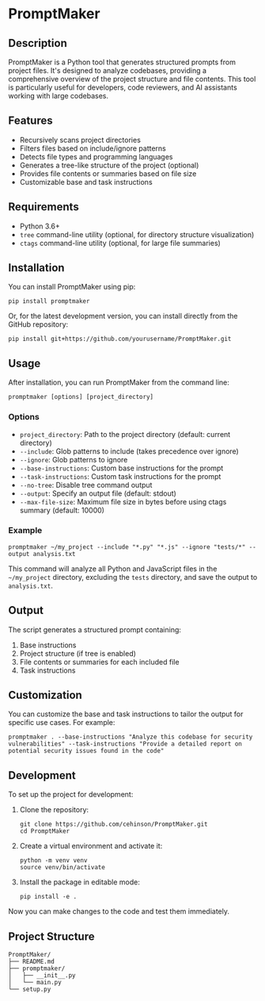 # PromptMaker

## Description

PromptMaker is a Python tool that generates structured prompts from project files. It's designed to analyze codebases, providing a comprehensive overview of the project structure and file contents. This tool is particularly useful for developers, code reviewers, and AI assistants working with large codebases.

## Features

- Recursively scans project directories
- Filters files based on include/ignore patterns
- Detects file types and programming languages
- Generates a tree-like structure of the project (optional)
- Provides file contents or summaries based on file size
- Customizable base and task instructions

## Requirements

- Python 3.6+
- `tree` command-line utility (optional, for directory structure visualization)
- `ctags` command-line utility (optional, for large file summaries)

## Installation

You can install PromptMaker using pip:

```
pip install promptmaker
```

Or, for the latest development version, you can install directly from the GitHub repository:

```
pip install git+https://github.com/yourusername/PromptMaker.git
```

## Usage

After installation, you can run PromptMaker from the command line:

```
promptmaker [options] [project_directory]
```

### Options

- `project_directory`: Path to the project directory (default: current directory)
- `--include`: Glob patterns to include (takes precedence over ignore)
- `--ignore`: Glob patterns to ignore
- `--base-instructions`: Custom base instructions for the prompt
- `--task-instructions`: Custom task instructions for the prompt
- `--no-tree`: Disable tree command output
- `--output`: Specify an output file (default: stdout)
- `--max-file-size`: Maximum file size in bytes before using ctags summary (default: 10000)

### Example

```
promptmaker ~/my_project --include "*.py" "*.js" --ignore "tests/*" --output analysis.txt
```

This command will analyze all Python and JavaScript files in the `~/my_project` directory, excluding the `tests` directory, and save the output to `analysis.txt`.

## Output

The script generates a structured prompt containing:

1. Base instructions
2. Project structure (if tree is enabled)
3. File contents or summaries for each included file
4. Task instructions

## Customization

You can customize the base and task instructions to tailor the output for specific use cases. For example:

```
promptmaker . --base-instructions "Analyze this codebase for security vulnerabilities" --task-instructions "Provide a detailed report on potential security issues found in the code"
```

## Development

To set up the project for development:

1. Clone the repository:
   ```
   git clone https://github.com/cehinson/PromptMaker.git
   cd PromptMaker
   ```

2. Create a virtual environment and activate it:
   ```
   python -m venv venv
   source venv/bin/activate
   ```

3. Install the package in editable mode:
   ```
   pip install -e .
   ```

Now you can make changes to the code and test them immediately.

## Project Structure

```
PromptMaker/
├── README.md
├── promptmaker/
│   ├── __init__.py
│   └── main.py
└── setup.py
```

